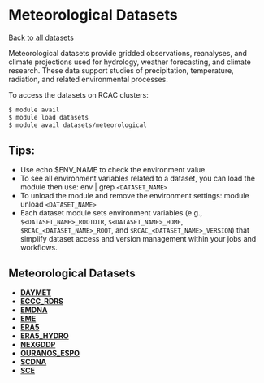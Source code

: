 # Meteorological Datasets


[Back to all datasets](index.md)


Meteorological datasets provide gridded observations, reanalyses, and climate projections used for hydrology, weather forecasting, and climate research. These data support studies of precipitation, temperature, radiation, and related environmental processes.

To access the datasets on RCAC clusters:
```bash
$ module avail
$ module load datasets
$ module avail datasets/meteorological
```

## Tips:
- Use echo $ENV_NAME to check the environment value.
- To see all environment variables related to a dataset, you can load the module then use: env | grep `<DATASET_NAME>`
- To unload the module and remove the environment settings: module unload `<DATASET_NAME>`
- Each dataset module sets environment variables (e.g., `$<DATASET_NAME>_ROOTDIR`, `$<DATASET_NAME>_HOME`, `$RCAC_<DATASET_NAME>_ROOT`, and `$RCAC_<DATASET_NAME>_VERSION`) that simplify dataset access and version management within your jobs and workflows.

## Meteorological Datasets

* [**DAYMET**](meteorological/DAYMET.md)
* [**ECCC_RDRS**](meteorological/ECCC_RDRS.md)
* [**EMDNA**](meteorological/EMDNA.md)
* [**EME**](meteorological/EME.md)
* [**ERA5**](meteorological/ERA5.md)
* [**ERA5_HYDRO**](meteorological/ERA5_HYDRO.md)
* [**NEXGDDP**](meteorological/NEXGDDP.md)
* [**OURANOS_ESPO**](meteorological/OURANOS_ESPO.md)
* [**SCDNA**](meteorological/SCDNA.md)
* [**SCE**](meteorological/SCE.md)
